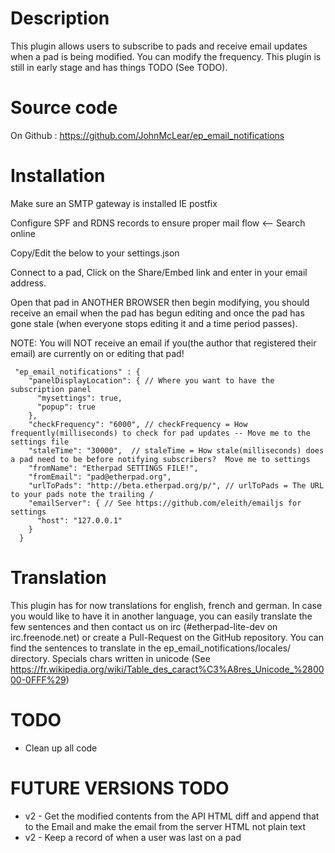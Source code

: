 # Description
This plugin allows users to subscribe to pads and receive email updates when a pad is being modified.  You can modify the frequency.  This plugin is still in early stage and has things TODO (See TODO).

# Source code
On Github : https://github.com/JohnMcLear/ep_email_notifications

# Installation
Make sure an SMTP gateway is installed IE postfix

Configure SPF and RDNS records to ensure proper mail flow <-- Search online

Copy/Edit the below to your settings.json

Connect to a pad, Click on the Share/Embed link and enter in your email address.

Open that pad in ANOTHER BROWSER then begin modifying, you should receive an email when the pad has begun editing and once the pad has gone stale (when everyone stops editing it and a time period passes).

NOTE: You will NOT receive an email if you(the author that registered their email) are currently on or editing that pad!

```
 "ep_email_notifications" : {
    "panelDisplayLocation": { // Where you want to have the subscription panel
      "mysettings": true,
      "popup": true
    },
    "checkFrequency": "6000", // checkFrequency = How frequently(milliseconds) to check for pad updates -- Move me to the settings file
    "staleTime": "30000",  // staleTime = How stale(milliseconds) does a pad need to be before notifying subscribers?  Move me to settings
    "fromName": "Etherpad SETTINGS FILE!",
    "fromEmail": "pad@etherpad.org",
    "urlToPads": "http://beta.etherpad.org/p/", // urlToPads = The URL to your pads note the trailing /
    "emailServer": { // See https://github.com/eleith/emailjs for settings
      "host": "127.0.0.1"
    }
  }
```

# Translation
This plugin has for now translations for english, french and german.
In case you would like to have it in another language, you can easily translate the few sentences and then contact us on irc (#etherpad-lite-dev on irc.freenode.net) or create a Pull-Request on the GitHub repository.
You can find the sentences to translate in the ep_email_notifications/locales/ directory.
Specials chars written in unicode (See https://fr.wikipedia.org/wiki/Table_des_caract%C3%A8res_Unicode_%280000-0FFF%29)

# TODO
* Clean up all code

# FUTURE VERSIONS TODO
* v2 - Get the modified contents from the API HTML diff and append that to the Email and make the email from the server HTML not plain text
* v2 - Keep a record of when a user was last on a pad
